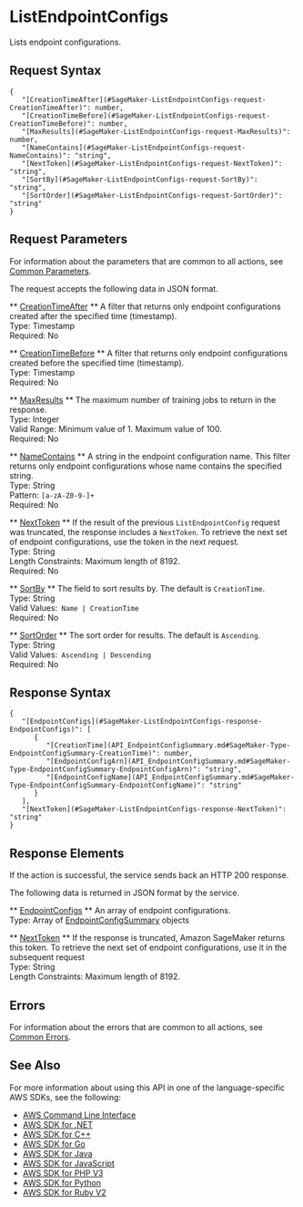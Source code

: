 # ListEndpointConfigs<a name="API_ListEndpointConfigs"></a>

Lists endpoint configurations\.

## Request Syntax<a name="API_ListEndpointConfigs_RequestSyntax"></a>

```
{
   "[CreationTimeAfter](#SageMaker-ListEndpointConfigs-request-CreationTimeAfter)": number,
   "[CreationTimeBefore](#SageMaker-ListEndpointConfigs-request-CreationTimeBefore)": number,
   "[MaxResults](#SageMaker-ListEndpointConfigs-request-MaxResults)": number,
   "[NameContains](#SageMaker-ListEndpointConfigs-request-NameContains)": "string",
   "[NextToken](#SageMaker-ListEndpointConfigs-request-NextToken)": "string",
   "[SortBy](#SageMaker-ListEndpointConfigs-request-SortBy)": "string",
   "[SortOrder](#SageMaker-ListEndpointConfigs-request-SortOrder)": "string"
}
```

## Request Parameters<a name="API_ListEndpointConfigs_RequestParameters"></a>

For information about the parameters that are common to all actions, see [Common Parameters](CommonParameters.md)\.

The request accepts the following data in JSON format\.

 ** [CreationTimeAfter](#API_ListEndpointConfigs_RequestSyntax) **   <a name="SageMaker-ListEndpointConfigs-request-CreationTimeAfter"></a>
A filter that returns only endpoint configurations created after the specified time \(timestamp\)\.  
Type: Timestamp  
Required: No

 ** [CreationTimeBefore](#API_ListEndpointConfigs_RequestSyntax) **   <a name="SageMaker-ListEndpointConfigs-request-CreationTimeBefore"></a>
A filter that returns only endpoint configurations created before the specified time \(timestamp\)\.  
Type: Timestamp  
Required: No

 ** [MaxResults](#API_ListEndpointConfigs_RequestSyntax) **   <a name="SageMaker-ListEndpointConfigs-request-MaxResults"></a>
The maximum number of training jobs to return in the response\.  
Type: Integer  
Valid Range: Minimum value of 1\. Maximum value of 100\.  
Required: No

 ** [NameContains](#API_ListEndpointConfigs_RequestSyntax) **   <a name="SageMaker-ListEndpointConfigs-request-NameContains"></a>
A string in the endpoint configuration name\. This filter returns only endpoint configurations whose name contains the specified string\.   
Type: String  
Pattern: `[a-zA-Z0-9-]+`   
Required: No

 ** [NextToken](#API_ListEndpointConfigs_RequestSyntax) **   <a name="SageMaker-ListEndpointConfigs-request-NextToken"></a>
If the result of the previous `ListEndpointConfig` request was truncated, the response includes a `NextToken`\. To retrieve the next set of endpoint configurations, use the token in the next request\.   
Type: String  
Length Constraints: Maximum length of 8192\.  
Required: No

 ** [SortBy](#API_ListEndpointConfigs_RequestSyntax) **   <a name="SageMaker-ListEndpointConfigs-request-SortBy"></a>
The field to sort results by\. The default is `CreationTime`\.  
Type: String  
Valid Values:` Name | CreationTime`   
Required: No

 ** [SortOrder](#API_ListEndpointConfigs_RequestSyntax) **   <a name="SageMaker-ListEndpointConfigs-request-SortOrder"></a>
The sort order for results\. The default is `Ascending`\.  
Type: String  
Valid Values:` Ascending | Descending`   
Required: No

## Response Syntax<a name="API_ListEndpointConfigs_ResponseSyntax"></a>

```
{
   "[EndpointConfigs](#SageMaker-ListEndpointConfigs-response-EndpointConfigs)": [ 
      { 
         "[CreationTime](API_EndpointConfigSummary.md#SageMaker-Type-EndpointConfigSummary-CreationTime)": number,
         "[EndpointConfigArn](API_EndpointConfigSummary.md#SageMaker-Type-EndpointConfigSummary-EndpointConfigArn)": "string",
         "[EndpointConfigName](API_EndpointConfigSummary.md#SageMaker-Type-EndpointConfigSummary-EndpointConfigName)": "string"
      }
   ],
   "[NextToken](#SageMaker-ListEndpointConfigs-response-NextToken)": "string"
}
```

## Response Elements<a name="API_ListEndpointConfigs_ResponseElements"></a>

If the action is successful, the service sends back an HTTP 200 response\.

The following data is returned in JSON format by the service\.

 ** [EndpointConfigs](#API_ListEndpointConfigs_ResponseSyntax) **   <a name="SageMaker-ListEndpointConfigs-response-EndpointConfigs"></a>
An array of endpoint configurations\.  
Type: Array of [EndpointConfigSummary](API_EndpointConfigSummary.md) objects

 ** [NextToken](#API_ListEndpointConfigs_ResponseSyntax) **   <a name="SageMaker-ListEndpointConfigs-response-NextToken"></a>
 If the response is truncated, Amazon SageMaker returns this token\. To retrieve the next set of endpoint configurations, use it in the subsequent request   
Type: String  
Length Constraints: Maximum length of 8192\.

## Errors<a name="API_ListEndpointConfigs_Errors"></a>

For information about the errors that are common to all actions, see [Common Errors](CommonErrors.md)\.

## See Also<a name="API_ListEndpointConfigs_SeeAlso"></a>

For more information about using this API in one of the language\-specific AWS SDKs, see the following:
+  [AWS Command Line Interface](http://docs.aws.amazon.com/goto/aws-cli/sagemaker-2017-07-24/ListEndpointConfigs) 
+  [AWS SDK for \.NET](http://docs.aws.amazon.com/goto/DotNetSDKV3/sagemaker-2017-07-24/ListEndpointConfigs) 
+  [AWS SDK for C\+\+](http://docs.aws.amazon.com/goto/SdkForCpp/sagemaker-2017-07-24/ListEndpointConfigs) 
+  [AWS SDK for Go](http://docs.aws.amazon.com/goto/SdkForGoV1/sagemaker-2017-07-24/ListEndpointConfigs) 
+  [AWS SDK for Java](http://docs.aws.amazon.com/goto/SdkForJava/sagemaker-2017-07-24/ListEndpointConfigs) 
+  [AWS SDK for JavaScript](http://docs.aws.amazon.com/goto/AWSJavaScriptSDK/sagemaker-2017-07-24/ListEndpointConfigs) 
+  [AWS SDK for PHP V3](http://docs.aws.amazon.com/goto/SdkForPHPV3/sagemaker-2017-07-24/ListEndpointConfigs) 
+  [AWS SDK for Python](http://docs.aws.amazon.com/goto/boto3/sagemaker-2017-07-24/ListEndpointConfigs) 
+  [AWS SDK for Ruby V2](http://docs.aws.amazon.com/goto/SdkForRubyV2/sagemaker-2017-07-24/ListEndpointConfigs) 